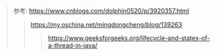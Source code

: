 > 参考: https://www.cnblogs.com/dolphin0520/p/3920357.html
>> https://my.oschina.net/mingdongcheng/blog/139263
>>> https://www.geeksforgeeks.org/lifecycle-and-states-of-a-thread-in-java/


